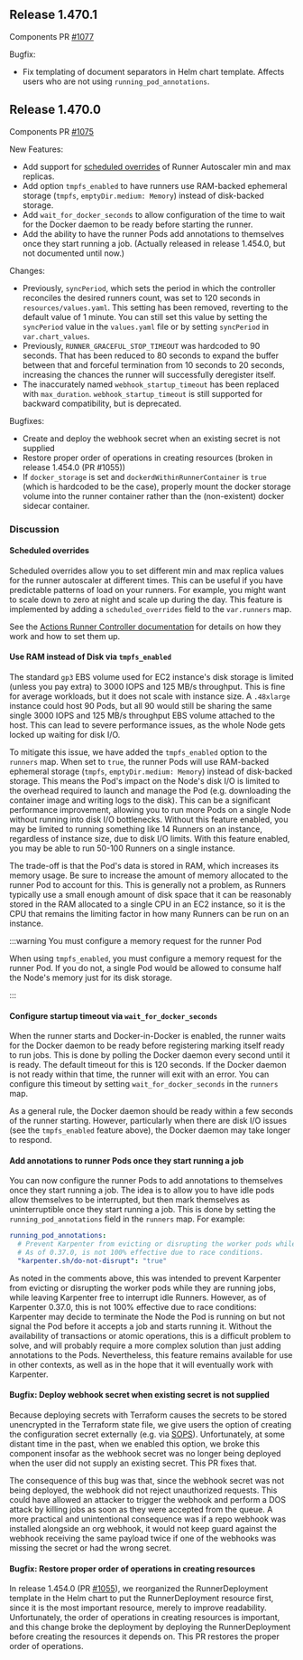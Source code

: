 ## Release 1.470.1

Components PR [#1077](https://github.com/cloudposse/terraform-aws-components/pull/1077)

Bugfix:

- Fix templating of document separators in Helm chart template. Affects users who are not using
  `running_pod_annotations`.

## Release 1.470.0

Components PR [#1075](https://github.com/cloudposse/terraform-aws-components/pull/1075)

New Features:

- Add support for
  [scheduled overrides](https://github.com/actions/actions-runner-controller/blob/master/docs/automatically-scaling-runners.md#scheduled-overrides)
  of Runner Autoscaler min and max replicas.
- Add option `tmpfs_enabled` to have runners use RAM-backed ephemeral storage (`tmpfs`, `emptyDir.medium: Memory`)
  instead of disk-backed storage.
- Add `wait_for_docker_seconds` to allow configuration of the time to wait for the Docker daemon to be ready before
  starting the runner.
- Add the ability to have the runner Pods add annotations to themselves once they start running a job. (Actually
  released in release 1.454.0, but not documented until now.)

Changes:

- Previously, `syncPeriod`, which sets the period in which the controller reconciles the desired runners count, was set
  to 120 seconds in `resources/values.yaml`. This setting has been removed, reverting to the default value of 1 minute.
  You can still set this value by setting the `syncPeriod` value in the `values.yaml` file or by setting `syncPeriod` in
  `var.chart_values`.
- Previously, `RUNNER_GRACEFUL_STOP_TIMEOUT` was hardcoded to 90 seconds. That has been reduced to 80 seconds to expand
  the buffer between that and forceful termination from 10 seconds to 20 seconds, increasing the chances the runner will
  successfully deregister itself.
- The inaccurately named `webhook_startup_timeout` has been replaced with `max_duration`. `webhook_startup_timeout` is
  still supported for backward compatibility, but is deprecated.

Bugfixes:

- Create and deploy the webhook secret when an existing secret is not supplied
- Restore proper order of operations in creating resources (broken in release 1.454.0 (PR #1055))
- If `docker_storage` is set and `dockerdWithinRunnerContainer` is `true` (which is hardcoded to be the case), properly
  mount the docker storage volume into the runner container rather than the (non-existent) docker sidecar container.

### Discussion

#### Scheduled overrides

Scheduled overrides allow you to set different min and max replica values for the runner autoscaler at different times.
This can be useful if you have predictable patterns of load on your runners. For example, you might want to scale down
to zero at night and scale up during the day. This feature is implemented by adding a `scheduled_overrides` field to the
`var.runners` map.

See the
[Actions Runner Controller documentation](https://github.com/actions/actions-runner-controller/blob/master/docs/automatically-scaling-runners.md#scheduled-overrides)
for details on how they work and how to set them up.

#### Use RAM instead of Disk via `tmpfs_enabled`

The standard `gp3` EBS volume used for EC2 instance's disk storage is limited (unless you pay extra) to 3000 IOPS and
125 MB/s throughput. This is fine for average workloads, but it does not scale with instance size. A `.48xlarge`
instance could host 90 Pods, but all 90 would still be sharing the same single 3000 IOPS and 125 MB/s throughput EBS
volume attached to the host. This can lead to severe performance issues, as the whole Node gets locked up waiting for
disk I/O.

To mitigate this issue, we have added the `tmpfs_enabled` option to the `runners` map. When set to `true`, the runner
Pods will use RAM-backed ephemeral storage (`tmpfs`, `emptyDir.medium: Memory`) instead of disk-backed storage. This
means the Pod's impact on the Node's disk I/O is limited to the overhead required to launch and manage the Pod (e.g.
downloading the container image and writing logs to the disk). This can be a significant performance improvement,
allowing you to run more Pods on a single Node without running into disk I/O bottlenecks. Without this feature enabled,
you may be limited to running something like 14 Runners on an instance, regardless of instance size, due to disk I/O
limits. With this feature enabled, you may be able to run 50-100 Runners on a single instance.

The trade-off is that the Pod's data is stored in RAM, which increases its memory usage. Be sure to increase the amount
of memory allocated to the runner Pod to account for this. This is generally not a problem, as Runners typically use a
small enough amount of disk space that it can be reasonably stored in the RAM allocated to a single CPU in an EC2
instance, so it is the CPU that remains the limiting factor in how many Runners can be run on an instance.

:::warning You must configure a memory request for the runner Pod

When using `tmpfs_enabled`, you must configure a memory request for the runner Pod. If you do not, a single Pod would be
allowed to consume half the Node's memory just for its disk storage.

:::

#### Configure startup timeout via `wait_for_docker_seconds`

When the runner starts and Docker-in-Docker is enabled, the runner waits for the Docker daemon to be ready before
registering marking itself ready to run jobs. This is done by polling the Docker daemon every second until it is ready.
The default timeout for this is 120 seconds. If the Docker daemon is not ready within that time, the runner will exit
with an error. You can configure this timeout by setting `wait_for_docker_seconds` in the `runners` map.

As a general rule, the Docker daemon should be ready within a few seconds of the runner starting. However, particularly
when there are disk I/O issues (see the `tmpfs_enabled` feature above), the Docker daemon may take longer to respond.

#### Add annotations to runner Pods once they start running a job

You can now configure the runner Pods to add annotations to themselves once they start running a job. The idea is to
allow you to have idle pods allow themselves to be interrupted, but then mark themselves as uninterruptible once they
start running a job. This is done by setting the `running_pod_annotations` field in the `runners` map. For example:

```yaml
running_pod_annotations:
  # Prevent Karpenter from evicting or disrupting the worker pods while they are running jobs
  # As of 0.37.0, is not 100% effective due to race conditions.
  "karpenter.sh/do-not-disrupt": "true"
```

As noted in the comments above, this was intended to prevent Karpenter from evicting or disrupting the worker pods while
they are running jobs, while leaving Karpenter free to interrupt idle Runners. However, as of Karpenter 0.37.0, this is
not 100% effective due to race conditions: Karpenter may decide to terminate the Node the Pod is running on but not
signal the Pod before it accepts a job and starts running it. Without the availability of transactions or atomic
operations, this is a difficult problem to solve, and will probably require a more complex solution than just adding
annotations to the Pods. Nevertheless, this feature remains available for use in other contexts, as well as in the hope
that it will eventually work with Karpenter.

#### Bugfix: Deploy webhook secret when existing secret is not supplied

Because deploying secrets with Terraform causes the secrets to be stored unencrypted in the Terraform state file, we
give users the option of creating the configuration secret externally (e.g. via
[SOPS](https://github.com/getsops/sops)). Unfortunately, at some distant time in the past, when we enabled this option,
we broke this component insofar as the webhook secret was no longer being deployed when the user did not supply an
existing secret. This PR fixes that.

The consequence of this bug was that, since the webhook secret was not being deployed, the webhook did not reject
unauthorized requests. This could have allowed an attacker to trigger the webhook and perform a DOS attack by killing
jobs as soon as they were accepted from the queue. A more practical and unintentional consequence was if a repo webhook
was installed alongside an org webhook, it would not keep guard against the webhook receiving the same payload twice if
one of the webhooks was missing the secret or had the wrong secret.

#### Bugfix: Restore proper order of operations in creating resources

In release 1.454.0 (PR [#1055](https://github.com/cloudposse/terraform-aws-components/pull/1055)), we reorganized the
RunnerDeployment template in the Helm chart to put the RunnerDeployment resource first, since it is the most important
resource, merely to improve readability. Unfortunately, the order of operations in creating resources is important, and
this change broke the deployment by deploying the RunnerDeployment before creating the resources it depends on. This PR
restores the proper order of operations.
